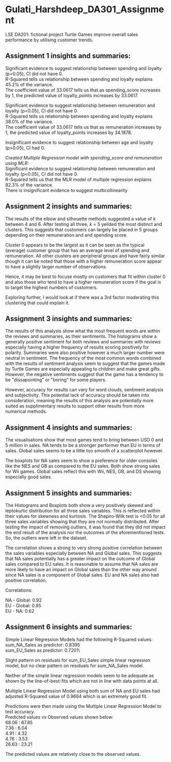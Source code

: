 # Gulati_Harshdeep_DA301_Assignment

LSE DA201: fictional project Turtle Games improve overall sales performance by utilising customer trends.

## Assignment 1 insights and summaries:

Significant evidence to suggest relationship between spending and loyalty (p<0.05), CI did not have 0.\
R-Squared tells us relationship between spending and loyalty explains 45.2% of the variance.\
The coefficient value of 33.0617 tells us that as spending_score increases by 1, the predicted value of loyalty_points increases by 33.0617.

Significant evidence to suggest relationship between remuneration and loyalty (p<0.05), CI did not have 0.\
R-Squared tells us relationship between spending and loyalty explains 38.0% of the variance.\
The coefficient value of 33.0617 tells us that as remuneration increases by 1, the predicted value of loyalty_points increases by 34.1878.

Insignificant evidence to suggest relationship between age and loyalty (p>0.05), CI had 0.

*Created Multiple Regression model with spending_score and remuneration using MLR:*\
Significant evidence to suggest relationship between remuneration and loyalty (p<0.05), CI did not have 0.\
R-Squared tells us that the MLR model of multiple regression explains 82.3% of the variance.\
There is insignificant evidence to suggest multicollinearity


## Assignment 2 insights and summaries:

The results of the elbow and silhouette methods suggested a value of *k* between 4 and 6. After testing all three, *k* = 5 yeilded the most distinct and clusters. This suggests that customers can largely be placed in 5 groups depending on their remuneration and and spending score.

Cluster 0 appears to be the largest as it can be seen as the typical (average) customer group that has an average level of spending and remuneration. All other clusters are peripheral groups and have fairly similar though it can be noted that those with a higher remuneration score appear to have a slightly larger number of observations.

Hence, it may be best to focuse mostly on customers that fit within cluster 0 and also those who tend to have a higher remuneration score if the goal is to target the highest numbers of customers.

Exploring further, I would look at if there was a 3rd factor moderating this clustering that could explain it.


## Assignment 3 insights and summaries:

The results of this analysis show what the most frequent words are within the reviews and summaries, as their sentiments. The histograms show a generally positive sentiment for both reviews and summaries with reviews especially having a higher frequency of results scoring positively for polarity. Summaries were also positive however a much larger number were neutral in sentiment. The frequency of the most common words combined with the results of sentiment analysis seem to suggest that the games made by Turtle Games are especially appealing to children and make great gifts. However, the negative sentiments suggest that the game has a tendency to be "dissapointing" or "boring" for some players.

However, accuracy for results can vary for word clouds, sentiment analysis and subjectivity. This potential lack of accuracy should be taken into consideration, meaning the results of this analysis are potentially more suited as supplimentary results to support other results from more numerical methods.


## Assignment 4 insights and summaries:
The visualisations show that most games tend to bring between USD 0 and 5 million in sales. NA tends to be a stronger performer than EU in terms of sales. Global sales seems to be a little too smooth of a scatterplot however. 

The boxplots for NA sales seem to show a preference for older consoles like the NES and GB as compared to the EU sales. Both show strong sales for Wii games. Global sales reflect this with Wii, NES, GB, and DS showing especially good sales.

## Assignment 5 insights and summaries:
The Histograms and Boxplots both show a very positively skewed and leptokurtic distribution for all three sales variables. This is reflected within their values for skewness and kurtosis. The Shapiro-Wilk test is <0.05 for all three sales variables showing that they are not normally distributed. After testing the impact of removing outliers, it was found that they did not impact the end result of the analysis nor the outcomes of the aforementioned tests. So, the outliers were left in the dataset.

The correlation shows a strong to very strong positive correlation between the sales variables especially between NA and Global sales. This suggests that NA sales potentially has a greater impact on the outcome of Global sales compared to EU sales. It is reasonable to assume that NA sales are more likely to have an impact on Global sales than the other way around since NA sales is a component of Global sales. EU and NA sales also had positive correlation.

Correlations:

NA - Global: 0.92 \
EU - Global: 0.85 \
EU - NA: 0.62

## Assignment 6 insights and summaries:

Simple Linear Regression Models had the following R-Squared values:\
sum_NA_Sales as predictor: 0.8395\
sum_EU_Sales as predictor: 0.7201\

Slight pattern on residuals for sum_EU_Sales simple linear regression model, but no clear pattern on residuals for sum_NA_Sales model.

Neither of the simple linear regression models seem to be adequate as shown by the line-of-best-fits which are not in line with data points at all.

Multiple Linear Regression Model using both sum of NA and EU sales had adjusted R-Squared value of 0.9664 which is an extremely good fit.

Predictions were then made using the Multiple Linear Regression Model to test accuracy.\
Predicted values vs Observed values shown below:\
68.06 : 67.85\
7.36 : 6.04\
4.91 : 4.32\
4.76 : 3.53\
26.63 : 23.21

The predicted values are relatively close to the observed values.
